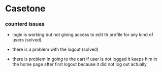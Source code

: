 # Casetone

### counterd issues

- login is working but not giving access to edit th profile for any kind of users (solved)

- there is a problem with the logout (solved)


- there is problem in going to the cart if user is not logged it keeps him in the home page after first logout because it did not log out actually
